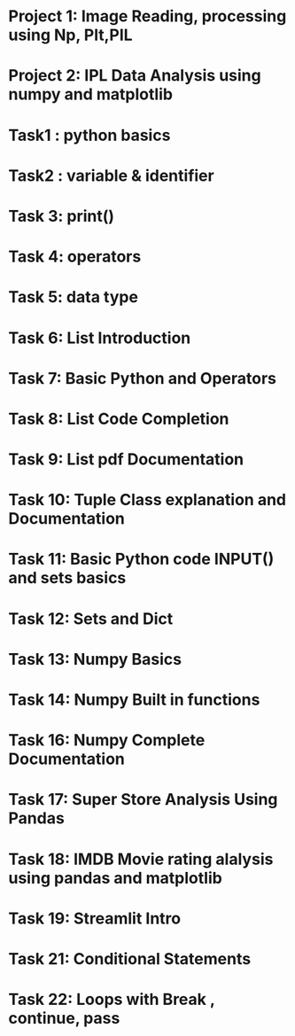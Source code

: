# Project 1: Image Reading, processing using Np, Plt,PIL
# Project 2: IPL Data Analysis using numpy and matplotlib

# Task1 : python basics
# Task2 : variable & identifier
# Task 3: print()
# Task 4: operators
# Task 5: data type
# Task 6: List Introduction
# Task 7: Basic Python and Operators
# Task 8: List Code Completion
# Task 9: List pdf Documentation
# Task 10: Tuple Class explanation and Documentation
# Task 11: Basic Python code INPUT() and sets basics
# Task 12: Sets and Dict
# Task 13: Numpy Basics
# Task 14: Numpy Built in functions
# Task 16: Numpy Complete Documentation
# Task 17: Super Store Analysis Using Pandas
# Task 18: IMDB Movie rating alalysis using pandas and matplotlib
# Task 19: Streamlit Intro 
# Task 21: Conditional Statements
# Task 22: Loops with Break , continue, pass 

